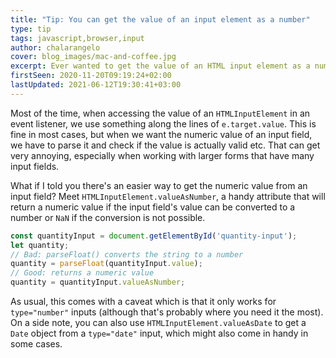 ```yaml
---
title: "Tip: You can get the value of an input element as a number"
type: tip
tags: javascript,browser,input
author: chalarangelo
cover: blog_images/mac-and-coffee.jpg
excerpt: Ever wanted to get the value of an HTML input element as a number? Learn an easy way to do it with this handy trick.
firstSeen: 2020-11-20T09:19:24+02:00
lastUpdated: 2021-06-12T19:30:41+03:00
---
```


Most of the time, when accessing the value of an `HTMLInputElement` in an event listener, we use something along the lines of `e.target.value`. This is fine in most cases, but when we want the numeric value of an input field, we have to parse it and check if the value is actually valid etc. That can get very annoying, especially when working with larger forms that have many input fields.

What if I told you there's an easier way to get the numeric value from an input field? Meet `HTMLInputElement.valueAsNumber`, a handy attribute that will return a numeric value if the input field's value can be converted to a number or `NaN` if the conversion is not possible.

```js
const quantityInput = document.getElementById('quantity-input');
let quantity;
// Bad: parseFloat() converts the string to a number
quantity = parseFloat(quantityInput.value);
// Good: returns a numeric value
quantity = quantityInput.valueAsNumber;
```

As usual, this comes with a caveat which is that it only works for `type="number"` inputs (although that's probably where you need it the most). On a side note, you can also use `HTMLInputElement.valueAsDate` to get a `Date` object from a `type="date"` input, which might also come in handy in some cases.
